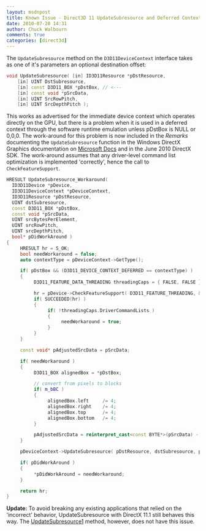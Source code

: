 ```yaml
---
layout: msdnpost
title: Known Issue - Direct3D 11 UpdateSubresource and Deferred Contexts
date: 2010-07-28 14:31
author: Chuck Walbourn
comments: true
categories: [direct3d]
---
```

The <code>UpdateSubresource</code> method on the <code>D3D11DeviceContext</code> interface takes as one of it's parameters an optional destination offset:
<!--more-->

```cpp
void UpdateSubresource( [in] ID3D11Resource *pDstResource,
    [in] UINT DstSubresource,
    [in] const D3D11_BOX *pDstBox, // <---
    [in] const void *pSrcData,
    [in] UINT SrcRowPitch,
    [in] UINT SrcDepthPitch );
```

This works as advertised for the immediate device context which operates directly on the GPU, but there is a problem when it is used in a deferred context through the software runtime emulation unless pDstBox is NULL or 0,0,0. The work-around for this problem is now included in the <em>Remarks </em>documenting the <code>UpdateSubresource</code> function in the Windows DirectX Graphics documentation on <a href="https://docs.microsoft.com/en-us/windows/desktop/api/d3d11/nf-d3d11-id3d11devicecontext-updatesubresource">Microsoft Docs</a> and in the June 2010 DirectX SDK. The work-around assumes that any driver-level command list optimization is implemented 'correctly', hence the call to <code>CheckFeatureSupport</code>.

```cpp
HRESULT UpdateSubresource_Workaround(
  ID3D11Device *pDevice,
  ID3D11DeviceContext *pDeviceContext,
  ID3D11Resource *pDstResource,
  UINT dstSubresource,
  const D3D11_BOX *pDstBox,
  const void *pSrcData,
  UINT srcBytesPerElement,
  UINT srcRowPitch,
  UINT srcDepthPitch,
  bool* pDidWorkAround )
{
     HRESULT hr = S_OK;
     bool needWorkaround = false;
     auto contextType = pDeviceContext->GetType();

     if( pDstBox && (D3D11_DEVICE_CONTEXT_DEFERRED == contextType) )
     {
          D3D11_FEATURE_DATA_THREADING threadingCaps = { FALSE, FALSE };

          hr = pDevice->CheckFeatureSupport( D3D11_FEATURE_THREADING, &threadingCaps, sizeof(threadingCaps) );
          if( SUCCEEDED(hr) )
          {
               if( !threadingCaps.DriverCommandLists )
               {
                    needWorkaround = true;
               }
          }
     }

     const void* pAdjustedSrcData = pSrcData;

     if( needWorkaround )
     {
          D3D11_BOX alignedBox = *pDstBox;

          // convert from pixels to blocks
          if( m_bBC )
          {
               alignedBox.left     /= 4;
               alignedBox.right    /= 4;
               alignedBox.top      /= 4;
               alignedBox.bottom   /= 4;
          }

          pAdjustedSrcData = reinterpret_cast<const BYTE*>(pSrcData) - (alignedBox.front * srcDepthPitch) - (alignedBox.top * srcRowPitch) - (alignedBox.left * srcBytesPerElement);
     }

     pDeviceContext->UpdateSubresource( pDstResource, dstSubresource, pDstBox, pAdjustedSrcData, srcRowPitch, srcDepthPitch );

     if( pDidWorkAround )
     {
          *pDidWorkAround = needWorkaround;
     }

     return hr;
}
```

<strong>Update:</strong> To avoid breaking any existing applications that relied on the 'incorrect' behavior, UpdateSubresource with DirectX 11.1 still behaves this way. The <a href="https://docs.microsoft.com/en-us/windows/desktop/api/d3d11_1/nf-d3d11_1-id3d11devicecontext1-updatesubresource1
">UpdateSubresource1</a> method, however, does not have this issue.
